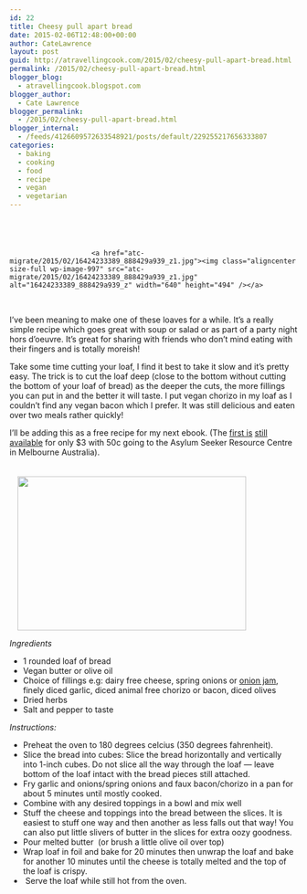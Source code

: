 ```yaml
---
id: 22
title: Cheesy pull apart bread
date: 2015-02-06T12:48:00+00:00
author: CateLawrence
layout: post
guid: http://atravellingcook.com/2015/02/cheesy-pull-apart-bread.html
permalink: /2015/02/cheesy-pull-apart-bread.html
blogger_blog:
  - atravellingcook.blogspot.com
blogger_author:
  - Cate Lawrence
blogger_permalink:
  - /2015/02/cheesy-pull-apart-bread.html
blogger_internal:
  - /feeds/4126609572633548921/posts/default/229255217656333807
categories:
  - baking
  - cooking
  - food
  - recipe
  - vegan
  - vegetarian
---
```



     



                        <a href="atc-migrate/2015/02/16424233389_888429a939_z1.jpg"><img class="aligncenter size-full wp-image-997" src="atc-migrate/2015/02/16424233389_888429a939_z1.jpg" alt="16424233389_888429a939_z" width="640" height="494" /></a>


  <p>
    <br />


  <p>
    I&#8217;ve been meaning to make one of these loaves for a while. It&#8217;s a really simple recipe which goes great with soup or salad or as part of a party night hors d&#8217;oeuvre. It&#8217;s great for sharing with friends who don&#8217;t mind eating with their fingers and is totally moreish!


  <p>
    Take some time cutting your loaf, I find it best to take it slow and it&#8217;s pretty easy. The trick is to cut the loaf deep (close to the bottom without cutting the bottom of your loaf of bread) as the deeper the cuts, the more fillings you can put in and the better it will taste. I put vegan chorizo in my loaf as I couldn&#8217;t find any vegan bacon which I prefer. It was still delicious and eaten over two meals rather quickly!


  <p>
    I&#8217;ll be adding this as a free recipe for my next ebook. (The <a href="http://atravellingcook.com/2015/01/my-new-recipe-ebook-australian-classics-veganised.html">first is</a> <a href="https://sellfy.com/p/2sEt/">still available</a> for only $3 with 50c going to the Asylum Seeker Resource Centre in Melbourne Australia). <br /> <br />                                    <a style="margin-left: 1em; margin-right: 1em; text-align: center;" href="http://2.bp.blogspot.com/-nrYwjIdqp20/VNSpSTc7v2I/AAAAAAAAKmc/xTPpHhdR-Kk/s1600/2015-02-02%2B22.56.31.jpg"><img src="http://2.bp.blogspot.com/-nrYwjIdqp20/VNSpSTc7v2I/AAAAAAAAKmc/xTPpHhdR-Kk/s1600/2015-02-02%2B22.56.31.jpg" alt="" width="400" height="270" border="0" /></a>





_Ingredients_


  <ul>
    <li>
      1 rounded loaf of bread
    </li>
    <li>
      Vegan butter or olive oil
    </li>
    <li>
      Choice of fillings e.g: dairy free cheese, spring onions or <a href="http://atravellingcook.com/2014/02/edible-gifts-onion-jam.html">onion jam</a>, finely diced garlic, diced animal free chorizo or bacon, diced olives
    </li>
    <li>
      Dried herbs
    </li>
    <li>
      Salt and pepper to taste
    </li>
  </ul>



  <em>Instructions:</em>


  * Preheat the oven to 180 degrees celcius (350 degrees fahrenheit).
  * Slice the bread into cubes: Slice the bread horizontally and vertically into 1-inch cubes. Do not slice all the way through the loaf — leave bottom of the loaf intact with the bread pieces still attached.
  * Fry garlic and onions/spring onions and faux bacon/chorizo in a pan for about 5 minutes until mostly cooked. 
  * Combine with any desired toppings in a bowl and mix well
  * Stuff the cheese and toppings into the bread between the slices. It is easiest to stuff one way and then another as less falls out that way! You can also put little slivers of butter in the slices for extra oozy goodness.
  * Pour melted butter  (or brush a little olive oil over top)
  * Wrap loaf in foil and bake for 20 minutes then unwrap the loaf and bake for another 10 minutes until the cheese is totally melted and the top of the loaf is crispy. 
  *  Serve the loaf while still hot from the oven.
